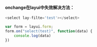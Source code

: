 #### onchange在layui中失效解决方法：

```js
<select lay-filte='test'></select>

var form = layui.form;
form.on("select(test)", function(data) {
    console.log(data)
})
```

